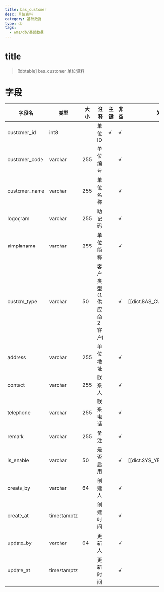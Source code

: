 ```yaml
---
title: bas_customer
desc: 单位资料
category: 基础数据
type: db
tags:
  - wms/db/基础数据
---
```


# title
>[!dbtable] bas_customer
> 单位资料

# 字段
| 字段名 | 类型 | 大小 | 注释 | 主键 | 非空 | 关联 |
| --- | --- | --- | --- | --- | --- | --- |
| customer_id | int8 |  | 单位ID | √ | √ |  |
| customer_code | varchar | 255 | 单位编号 |  | √ |  |
| customer_name | varchar | 255 | 单位名称 |  | √ |  |
| logogram | varchar | 255 | 助记码 |  | √ |  |
| simplename | varchar | 255 | 单位简称 |  | √ |  |
| custom_type | varchar | 50 | 客户类型(1 供应商  2 客户) |  | √ | [[dict.BAS_CUSTOM_TYPE]] |
| address | varchar | 255 | 单位地址 |  | √ |  |
| contact | varchar | 255 | 联系人 |  | √ |  |
| telephone | varchar | 255 | 联系电话 |  | √ |  |
| remark | varchar | 255 | 备注 |  | √ |  |
| is_enable | varchar | 50 | 是否启用 |  | √ | [[dict.SYS_YES_NO]] |
| create_by | varchar | 64 | 创建人 |  | √ |  |
| create_at | timestamptz |  | 创建时间 |  | √ |  |
| update_by | varchar | 64 | 更新人 |  | √ |  |
| update_at | timestamptz |  | 更新时间 |  | √ |  |

